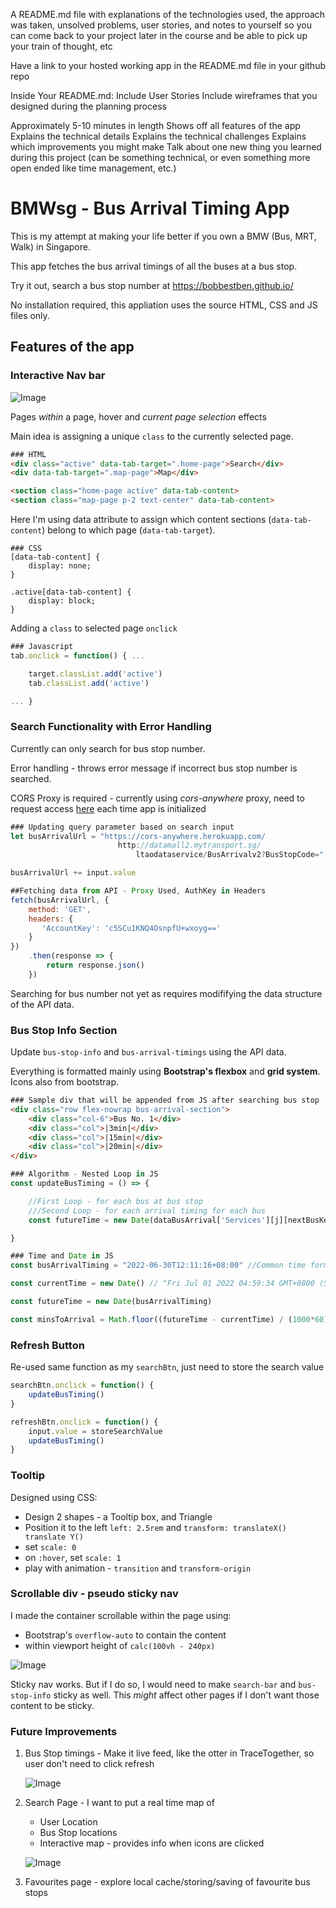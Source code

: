 


A README.md file with explanations of the technologies used, the approach was taken, unsolved problems, user stories, and notes to yourself so you can come back to your project later in the course and be able to pick up your train of thought, etc

Have a link to your hosted working app in the README.md file in your github repo

Inside Your README.md:
Include User Stories
Include wireframes that you designed during the planning process

Approximately 5-10 minutes in length
Shows off all features of the app
Explains the technical details
Explains the technical challenges
Explains which improvements you might make
Talk about one new thing you learned during this project (can be something technical, or even something more open ended like time management, etc.)




# BMWsg - Bus Arrival Timing App

This is my attempt at making your life better if you own a BMW (Bus, MRT, Walk) in Singapore.

This app fetches the bus arrival timings of all the buses at a bus stop.

Try it out, search a bus stop number at https://bobbestben.github.io/

No installation required, this appliation uses the source HTML, CSS and JS files only.

## Features of the app

### Interactive Nav bar

![Image](./img/nav-bar.PNG)

Pages *within* a page, hover and *current page selection* effects

Main idea is assigning a unique `class` to the currently selected page.

```HTML
### HTML
<div class="active" data-tab-target=".home-page">Search</div>
<div data-tab-target=".map-page">Map</div>

<section class="home-page active" data-tab-content>
<section class="map-page p-2 text-center" data-tab-content>
```

Here I'm using data attribute to assign which content sections (`data-tab-content`) belong to which page (`data-tab-target`). 

```JS
### CSS
[data-tab-content] { 
    display: none; 
}

.active[data-tab-content] {
    display: block;
}
```
Adding a `class` to selected page ``onclick``

```js
### Javascript
tab.onclick = function() { ...

    target.classList.add('active')
    tab.classList.add('active')

... }
```

### Search Functionality with Error Handling

Currently can only search for bus stop number.

Error handling - throws error message if incorrect bus stop number is searched.

CORS Proxy is required - currently using *cors-anywhere* proxy, need to request access [here](https://cors-anywhere.herokuapp.com/corsdemo) each time app is initialized

```js
### Updating query parameter based on search input
let busArrivalUrl = "https://cors-anywhere.herokuapp.com/
                        http://datamall2.mytransport.sg/
                            ltaodataservice/BusArrivalv2?BusStopCode="

busArrivalUrl += input.value

##Fetching data from API - Proxy Used, AuthKey in Headers
fetch(busArrivalUrl, {
    method: 'GET',
    headers: {
       'AccountKey': 'c5SCu1KNQ4OsnpfU+wxoyg=='
    }
})
    .then(response => {
        return response.json()
    })

```

Searching for bus number not yet as requires modififying the data structure of the API data.


### Bus Stop Info Section 

Update `bus-stop-info` and `bus-arrival-timings` using the API data.

Everything is formatted mainly using **Bootstrap's flexbox** and **grid system**. Icons also from bootstrap.

```html
### Sample div that will be appended from JS after searching bus stop
<div class="row flex-nowrap bus-arrival-section">
    <div class="col-6">Bus No. 1</div>
    <div class="col">|3min|</div>
    <div class="col">|15min|</div>
    <div class="col">|20min|</div>
</div>
```
```js
### Algorithm - Nested Loop in JS
const updateBusTiming = () => {

    //First Loop - for each bus at bus stop
    ///Second Loop - for each arrival timing for each bus
    const futureTime = new Date(dataBusArrival['Services'][j][nextBusKeys[k]]['EstimatedArrival'])

}

### Time and Date in JS
const busArrivalTiming = "2022-06-30T12:11:16+08:00" //Common time format from API

const currentTime = new Date() // "Fri Jul 01 2022 04:59:34 GMT+0800 (Singapore Standard Time)"`

const futureTime = new Date(busArrivalTiming)

const minsToArrival = Math.floor((futureTime - currentTime) / (1000*60))
```

### Refresh Button
Re-used same function as my `searchBtn`, just need to store the search value
```js
searchBtn.onclick = function() {
    updateBusTiming()
}

refreshBtn.onclick = function() {
    input.value = storeSearchValue
    updateBusTiming()
}
```

### Tooltip

Designed using CSS:
- Design 2 shapes - a Tooltip box, and Triangle
- Position it to the left `left: 2.5rem` and `transform: translateX() translate Y()`
- set `scale: 0`
- on `:hover`, set `scale: 1`
- play with animation - `transition` and `transform-origin`

### Scrollable div - pseudo sticky nav

I made the container scrollable within the page using:
- Bootstrap's `overflow-auto` to contain the content
- within viewport height of `calc(100vh - 240px)`

![Image](./img/overflow-div.PNG)

Sticky nav works. But if I do so, I would need to make `search-bar` and `bus-stop-info` sticky as well. This *might* affect other pages if I don't want those content to be sticky.

### Future Improvements

1. Bus Stop timings - Make it live feed, like the otter in TraceTogether, so user don't need to click refresh

    ![Image](./img/live-data.PNG)


2. Search Page - I want to put a real time map of
   - User Location
   - Bus Stop locations
   - Interactive map - provides info when icons are clicked
  
    ![Image](./img/search-map-design.PNG)

3. Favourites page - explore local cache/storing/saving of favourite bus stops



